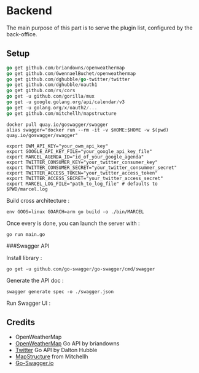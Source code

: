 # Backend

The main purpose of this part is to serve the plugin list, configured by the back-office.

## Setup

```go
go get github.com/briandowns/openweathermap
go get github.com/GwennaelBuchet/openweathermap
go get github.com/dghubble/go-twitter/twitter
go get github.com/dghubble/oauth1
go get github.com/rs/cors
go get -u github.com/gorilla/mux
go get -u google.golang.org/api/calendar/v3
go get -u golang.org/x/oauth2/...
go get github.com/mitchellh/mapstructure
```

```shell
docker pull quay.io/goswagger/swagger
alias swagger="docker run --rm -it -v $HOME:$HOME -w $(pwd) quay.io/goswagger/swagger"

export OWM_API_KEY="your_owm_api_key"
export GOOGLE_API_KEY_FILE="your_google_api_key_file"
export MARCEL_AGENDA_ID="id_of_your_google_agenda"
export TWITTER_CONSUMER_KEY="your_twitter_consumer_key"
export TWITTER_CONSUMER_SECRET="your_twitter_consummer_secret"
export TWITTER_ACCESS_TOKEN="your_twitter_access_token"
export TWITTER_ACCESS_SECRET="your_twitter_access_secret"
export MARCEL_LOG_FILE="path_to_log_file" # defaults to $PWD/marcel.log
```

Build cross architecture :

``` shell
env GOOS=linux GOARCH=arm go build -o ./bin/MARCEL
```

Once every is done, you can launch the server with :

```shell
go run main.go
```

###Swagger API

Install library :
```
go get -u github.com/go-swagger/go-swagger/cmd/swagger
```

Generate the API doc :
```
swagger generate spec -o ./swagger.json
```

Run Swagger UI :



## Credits

* OpenWeatherMap
* [OpenWeatherMap](http://briandowns.github.io/openweathermap/) Go API by briandowns
* [Twitter](https://github.com/dghubble/go-twitter) Go API by Dalton Hubble
* [MapStructure](https://github.com/mitchellh/mapstructure) from Mitchellh
* [Go-Swagger.io](https://goswagger.io)